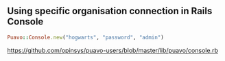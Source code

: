 
## Using specific organisation connection in Rails Console

```ruby
Puavo::Console.new("hogwarts", "password", "admin")
```

https://github.com/opinsys/puavo-users/blob/master/lib/puavo/console.rb
